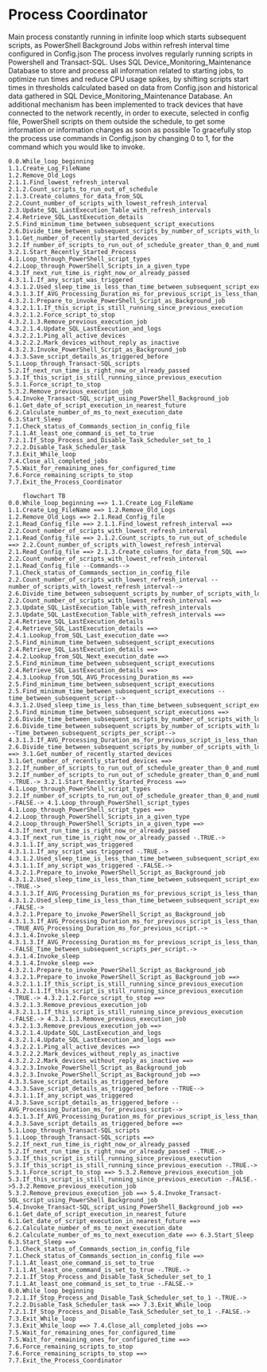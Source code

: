 # Process Coordinator
Main process constantly running in infinite loop which starts subsequent scripts, as PowerShell Background Jobs within refresh interval time configured in Config.json 
The process involves regularly running scripts in Powershell and Transact-SQL. 
Uses SQL Device_Monitoring_Maintenance Database to store and process all information related to starting jobs, to optimize run times and reduce CPU usage spikes, by shifting scripts start times in thresholds calculated based on data from Config.json and historical data gathered in SQL Device_Monitoring_Maintenance Database. An additional mechanism has been implemented to track devices that have connected to the network recently, in order to execute, selected in config file, PowerShell scripts on them outside the schedule, to get some information or information changes as soon as possible To gracefully stop the process use commands in Config.json by changing 0 to 1, for the command which you would like to invoke.

    0.0.While_loop_beginning
    1.1.Create_Log_FileName
    1.2.Remove_Old_Logs
    2.1.1.Find_lowest_refresh_interval
    2.1.2.Count_scripts_to_run_out_of_schedule
    2.1.3.Create_columns_for_data_from_SQL
    2.2.Count_number_of_scripts_with_lowest_refresh_interval
    2.3.Update_SQL_LastExecution_Table_with_refresh_intervals
    2.4.Retrieve_SQL_LastExecution_details
    2.5.Find_minimum_time_between_subsequent_script_executions
    2.6.Divide_time_between_subsequent_scripts_by_number_of_scripts_with_lowest_refresh_interval
    3.1.Get_number_of_recently_started_devices
    3.2.If_number_of_scripts_to_run_out_of_schedule_greater_than_0_and_number_of_recently_started_devices_greater_than_0
    3.2.1.Start_Recently_Started_Process
    4.1.Loop_through_PowerShell_script_types
    4.2.Loop_through_PowerShell_Scripts_in_a_given_type
    4.3.If_next_run_time_is_right_now_or_already_passed
    4.3.1.1.If_any_script_was_triggered 
    4.3.1.2.Used_sleep_time_is_less_than_time_between_subsequent_script_executions
    4.3.1.3.If_AVG_Processing_Duration_ms_for_previous_script_is_less_than_Time_between_subsequent_scripts_per_script
    4.3.2.1.Prepare_to_invoke_PowerShell_Script_as_Background_job
    4.3.2.1.1.If_this_script_is_still_running_since_previous_execution
    4.3.2.1.2.Force_script_to_stop
    4.3.2.1.3.Remove_previous_execution_job
    4.3.2.1.4.Update_SQL_LastExecution_and_logs
    4.3.2.2.1.Ping_all_active_devices
    4.3.2.2.2.Mark_devices_without_reply_as_inactive
    4.3.2.3.Invoke_PowerShell_Script_as_Background_job
    4.3.3.Save_script_details_as_triggered_before
    5.1.Loop_through_Transact-SQL_scripts
    5.2.If_next_run_time_is_right_now_or_already_passed
    5.3.If_this_script_is_still_running_since_previous_execution
    5.3.1.Force_script_to_stop
    5.3.2.Remove_previous_execution_job
    5.4.Invoke_Transact-SQL_script_using_PowerShell_Background_job
    6.1.Get_date_of_script_execution_in_nearest_future
    6.2.Calculate_number_of_ms_to_next_execution_date
    6.3.Start_Sleep
    7.1.Check_status_of_Commands_section_in_config_file
    7.1.1.At_least_one_command_is_set_to_true
    7.2.1.If_Stop_Process_and_Disable_Task_Scheduler_set_to_1
    7.2.2.Disable_Task_Scheduler_task
    7.3.Exit_While_loop
    7.4.Close_all_completed_jobs
    7.5.Wait_for_remaining_ones_for_configured_time 
    7.6.Force_remaining_scripts_to_stop
    7.7.Exit_the_Process_Coordinator

```mermaid
    flowchart TB
0.0.While_loop_beginning ==> 1.1.Create_Log_FileName
1.1.Create_Log_FileName ==> 1.2.Remove_Old_Logs
1.2.Remove_Old_Logs ==> 2.1.Read_Config_file
2.1.Read_Config_file ==> 2.1.1.Find_lowest_refresh_interval ==> 2.2.Count_number_of_scripts_with_lowest_refresh_interval
2.1.Read_Config_file ==> 2.1.2.Count_scripts_to_run_out_of_schedule ==> 2.2.Count_number_of_scripts_with_lowest_refresh_interval
2.1.Read_Config_file ==> 2.1.3.Create_columns_for_data_from_SQL ==> 2.2.Count_number_of_scripts_with_lowest_refresh_interval
2.1.Read_Config_file --Commands--> 7.1.Check_status_of_Commands_section_in_config_file
2.2.Count_number_of_scripts_with_lowest_refresh_interval --number_of_scripts_with_lowest_refresh_interval--> 2.6.Divide_time_between_subsequent_scripts_by_number_of_scripts_with_lowest_refresh_interval
2.2.Count_number_of_scripts_with_lowest_refresh_interval ==> 2.3.Update_SQL_LastExecution_Table_with_refresh_intervals
2.3.Update_SQL_LastExecution_Table_with_refresh_intervals ==> 2.4.Retrieve_SQL_LastExecution_details
2.4.Retrieve_SQL_LastExecution_details ==> 2.4.1.Lookup_from_SQL_Last_execution_date ==> 2.5.Find_minimum_time_between_subsequent_script_executions
2.4.Retrieve_SQL_LastExecution_details ==> 2.4.2.Lookup_from_SQL_Next_execution_date ==> 2.5.Find_minimum_time_between_subsequent_script_executions
2.4.Retrieve_SQL_LastExecution_details ==> 2.4.3.Lookup_from_SQL_AVG_Processing_Duration_ms ==> 2.5.Find_minimum_time_between_subsequent_script_executions
2.5.Find_minimum_time_between_subsequent_script_executions --time_between_subsequent_script--> 4.3.1.2.Used_sleep_time_is_less_than_time_between_subsequent_script_executions
2.5.Find_minimum_time_between_subsequent_script_executions ==> 2.6.Divide_time_between_subsequent_scripts_by_number_of_scripts_with_lowest_refresh_interval
2.6.Divide_time_between_subsequent_scripts_by_number_of_scripts_with_lowest_refresh_interval --Time_between_subsequent_scripts_per_script--> 4.3.1.3.If_AVG_Processing_Duration_ms_for_previous_script_is_less_than_Time_between_subsequent_scripts_per_script
2.6.Divide_time_between_subsequent_scripts_by_number_of_scripts_with_lowest_refresh_interval ==> 3.1.Get_number_of_recently_started_devices
3.1.Get_number_of_recently_started_devices ==> 3.2.If_number_of_scripts_to_run_out_of_schedule_greater_than_0_and_number_of_recently_started_devices_greater_than_0
3.2.If_number_of_scripts_to_run_out_of_schedule_greater_than_0_and_number_of_recently_started_devices_greater_than_0 -.TRUE.-> 3.2.1.Start_Recently_Started_Process ==> 4.1.Loop_through_PowerShell_script_types
3.2.If_number_of_scripts_to_run_out_of_schedule_greater_than_0_and_number_of_recently_started_devices_greater_than_0 -.FALSE.-> 4.1.Loop_through_PowerShell_script_types
4.1.Loop_through_PowerShell_script_types ==> 4.2.Loop_through_PowerShell_Scripts_in_a_given_type
4.2.Loop_through_PowerShell_Scripts_in_a_given_type ==> 4.3.If_next_run_time_is_right_now_or_already_passed
4.3.If_next_run_time_is_right_now_or_already_passed -.TRUE.-> 4.3.1.1.If_any_script_was_triggered 
4.3.1.1.If_any_script_was_triggered -.TRUE.-> 4.3.1.2.Used_sleep_time_is_less_than_time_between_subsequent_script_executions
4.3.1.1.If_any_script_was_triggered -.FALSE.-> 4.3.2.1.Prepare_to_invoke_PowerShell_Script_as_Background_job
4.3.1.2.Used_sleep_time_is_less_than_time_between_subsequent_script_executions -.TRUE.-> 4.3.1.3.If_AVG_Processing_Duration_ms_for_previous_script_is_less_than_Time_between_subsequent_scripts_per_script 
4.3.1.2.Used_sleep_time_is_less_than_time_between_subsequent_script_executions -.FALSE.-> 4.3.2.1.Prepare_to_invoke_PowerShell_Script_as_Background_job
4.3.1.3.If_AVG_Processing_Duration_ms_for_previous_script_is_less_than_Time_between_subsequent_scripts_per_script -.TRUE_AVG_Processing_Duration_ms_for_previous_script.-> 4.3.1.4.Invoke_sleep
4.3.1.3.If_AVG_Processing_Duration_ms_for_previous_script_is_less_than_Time_between_subsequent_scripts_per_script -.FALSE_Time_between_subsequent_scripts_per_script.-> 4.3.1.4.Invoke_sleep
4.3.1.4.Invoke_sleep ==> 4.3.2.1.Prepare_to_invoke_PowerShell_Script_as_Background_job
4.3.2.1.Prepare_to_invoke_PowerShell_Script_as_Background_job ==> 4.3.2.1.1.If_this_script_is_still_running_since_previous_execution
4.3.2.1.1.If_this_script_is_still_running_since_previous_execution -.TRUE.-> 4.3.2.1.2.Force_script_to_stop ==> 4.3.2.1.3.Remove_previous_execution_job
4.3.2.1.1.If_this_script_is_still_running_since_previous_execution -.FALSE.-> 4.3.2.1.3.Remove_previous_execution_job
4.3.2.1.3.Remove_previous_execution_job ==> 4.3.2.1.4.Update_SQL_LastExecution_and_logs
4.3.2.1.4.Update_SQL_LastExecution_and_logs ==> 4.3.2.2.1.Ping_all_active_devices ==> 4.3.2.2.2.Mark_devices_without_reply_as_inactive
4.3.2.2.2.Mark_devices_without_reply_as_inactive ==> 4.3.2.3.Invoke_PowerShell_Script_as_Background_job
4.3.2.3.Invoke_PowerShell_Script_as_Background_job ==> 4.3.3.Save_script_details_as_triggered_before
4.3.3.Save_script_details_as_triggered_before --TRUE--> 4.3.1.1.If_any_script_was_triggered
4.3.3.Save_script_details_as_triggered_before --AVG_Processing_Duration_ms_for_previous_script--> 4.3.1.3.If_AVG_Processing_Duration_ms_for_previous_script_is_less_than_Time_between_subsequent_scripts_per_script 
4.3.3.Save_script_details_as_triggered_before ==> 5.1.Loop_through_Transact-SQL_scripts
5.1.Loop_through_Transact-SQL_scripts ==> 5.2.If_next_run_time_is_right_now_or_already_passed
5.2.If_next_run_time_is_right_now_or_already_passed -.TRUE.-> 5.3.If_this_script_is_still_running_since_previous_execution
5.3.If_this_script_is_still_running_since_previous_execution -.TRUE.-> 5.3.1.Force_script_to_stop ==> 5.3.2.Remove_previous_execution_job
5.3.If_this_script_is_still_running_since_previous_execution -.FALSE.->5.3.2.Remove_previous_execution_job
5.3.2.Remove_previous_execution_job ==> 5.4.Invoke_Transact-SQL_script_using_PowerShell_Background_job
5.4.Invoke_Transact-SQL_script_using_PowerShell_Background_job ==> 6.1.Get_date_of_script_execution_in_nearest_future
6.1.Get_date_of_script_execution_in_nearest_future ==> 6.2.Calculate_number_of_ms_to_next_execution_date
6.2.Calculate_number_of_ms_to_next_execution_date ==> 6.3.Start_Sleep
6.3.Start_Sleep ==> 7.1.Check_status_of_Commands_section_in_config_file
7.1.Check_status_of_Commands_section_in_config_file ==> 7.1.1.At_least_one_command_is_set_to_true
7.1.1.At_least_one_command_is_set_to_true -.TRUE.-> 7.2.1.If_Stop_Process_and_Disable_Task_Scheduler_set_to_1
7.1.1.At_least_one_command_is_set_to_true -.FALSE.-> 0.0.While_loop_beginning
7.2.1.If_Stop_Process_and_Disable_Task_Scheduler_set_to_1 -.TRUE.-> 7.2.2.Disable_Task_Scheduler_task ==> 7.3.Exit_While_loop
7.2.1.If_Stop_Process_and_Disable_Task_Scheduler_set_to_1 -.FALSE.-> 7.3.Exit_While_loop
7.3.Exit_While_loop ==> 7.4.Close_all_completed_jobs ==> 7.5.Wait_for_remaining_ones_for_configured_time 
7.5.Wait_for_remaining_ones_for_configured_time ==> 7.6.Force_remaining_scripts_to_stop
7.6.Force_remaining_scripts_to_stop ==> 7.7.Exit_the_Process_Coordinator
```